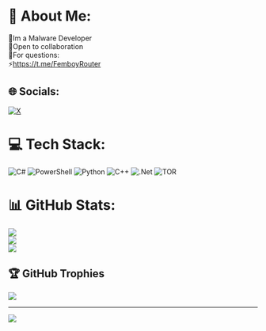 # 💫 About Me:
🔭Im a Malware Developer<br>🤝Open to collaboration<br>💬For questions:<br>⚡https://t.me/FemboyRouter


## 🌐 Socials:
[![X](https://img.shields.io/badge/X-black.svg?logo=X&logoColor=white)](https://x.com/ENC1337) 

# 💻 Tech Stack:
![C#](https://img.shields.io/badge/c%23-%23239120.svg?style=for-the-badge&logo=csharp&logoColor=white) ![PowerShell](https://img.shields.io/badge/PowerShell-%235391FE.svg?style=for-the-badge&logo=powershell&logoColor=white) ![Python](https://img.shields.io/badge/python-3670A0?style=for-the-badge&logo=python&logoColor=ffdd54) ![C++](https://img.shields.io/badge/c++-%2300599C.svg?style=for-the-badge&logo=c%2B%2B&logoColor=white) ![.Net](https://img.shields.io/badge/.NET-5C2D91?style=for-the-badge&logo=.net&logoColor=white) ![TOR](https://img.shields.io/badge/tor-%237E4798.svg?style=for-the-badge&logo=tor-project&logoColor=white)
# 📊 GitHub Stats:
![](https://github-readme-stats.vercel.app/api?username=minsaudebr&theme=default&hide_border=false&include_all_commits=true&count_private=false)<br/>
![](https://github-readme-streak-stats.herokuapp.com/?user=minsaudebr&theme=default&hide_border=false)<br/>
![](https://github-readme-stats.vercel.app/api/top-langs/?username=minsaudebr&theme=default&hide_border=false&include_all_commits=true&count_private=false&layout=compact)

## 🏆 GitHub Trophies
![](https://github-profile-trophy.vercel.app/?username=minsaudebr&theme=dracula&no-frame=false&no-bg=false&margin-w=4)

---
[![](https://visitcount.itsvg.in/api?id=minsaudebr&icon=0&color=0)](https://visitcount.itsvg.in)

<!-- Proudly created with GPRM ( https://gprm.itsvg.in ) -->
